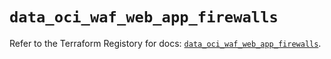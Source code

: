 # `data_oci_waf_web_app_firewalls`

Refer to the Terraform Registory for docs: [`data_oci_waf_web_app_firewalls`](https://registry.terraform.io/providers/oracle/oci/6.18.0/docs/data-sources/waf_web_app_firewalls).
